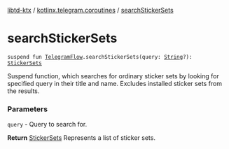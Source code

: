 [libtd-ktx](../index.md) / [kotlinx.telegram.coroutines](index.md) / [searchStickerSets](./search-sticker-sets.md)

# searchStickerSets

`suspend fun `[`TelegramFlow`](../kotlinx.telegram.core/-telegram-flow/index.md)`.searchStickerSets(query: `[`String`](https://kotlinlang.org/api/latest/jvm/stdlib/kotlin/-string/index.html)`?): `[`StickerSets`](https://tdlibx.github.io/td/docs/org/drinkless/td/libcore/telegram/TdApi/StickerSets.html)

Suspend function, which searches for ordinary sticker sets by looking for specified query in
their title and name. Excludes installed sticker sets from the results.

### Parameters

`query` - Query to search for.

**Return**
[StickerSets](https://tdlibx.github.io/td/docs/org/drinkless/td/libcore/telegram/TdApi/StickerSets.html) Represents a list of sticker sets.

